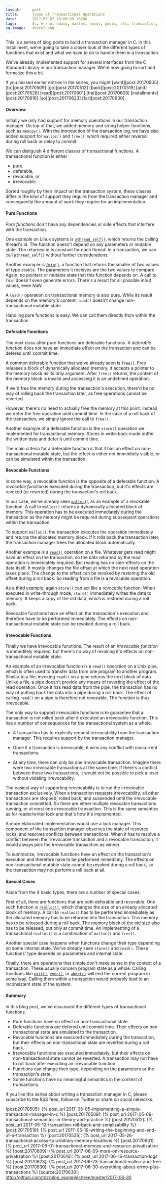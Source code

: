 ```yaml
---
layout:     post
title:      Types of Transactional Operations
date:       2017-07-07 10:00:00 +0200
tags:       [c, errno, howto, malloc, nosql, posix, stm, transaction, transactional memory, tutorial]
og-image:   share2.png
---
```


This is a series of blog posts to build a transaction manager in C. In this
installment, we're going to take a closer look at the different types of
functions that exist and what we have to do to handle them in a transaction.

We've already implemented support for several interfaces from the C Standard
Library in our transaction manager. We're now going to sort and formalize
this a bit.

<!-- excerpt -->

If you missed earlier entries in the series, you might
[want][post:20170505]
[to][post:20170509]
[go][post:20170512]
[back][post:20170519]
[and][post:20170526]
[read][post:20170601]
[the][post:20170609]
[installments][post:20170616]
[so][post:20170623]
[far][post:20170630].

#### Overview

Initially we only had support for memory operations in our transaction
manager. On top of that, we added memory and string helper functions, such
as `memcpy()`. With the introduction of the transaction log, we have also
added support for `malloc()` and `free()`, which required either reversal
during roll back or delay to commit.

We can distiguish 4 different classes of transactional functions. A
transactional function is either

 - pure,
 - deferable,
 - revocable, or
 - irrevocable.

Sorted roughly by their impact on the transaction system, these classes
differ in the kind of support they require from the transaction manager
and consequently the amount of work they require for an implementation.

#### Pure Functions

*Pure functions* don't have any dependencies or side effects that interfere
with the transaction.

One example on Linux systems is [`pthread_self()`][posix:pthread_self],
which returns the calling thread's id. The function doesn't depend on any
parameters or mutable state. The returned id is constant for each thread.
In a transaction, we can call `pthread_self()` without further considerations.

Another example is [`fmin()`][posix:fmin], a function that returns the
smaller of two values of type `double`. The parameters it receives are the
two values to compare. Again, no pointers or mutable state that this function
depends on. A call to `fmin` doesn't even generate errors. There's a result
for all possible input values, even *NaN.*

A `load()` operation on transactional memory is also pure. While its result
depends on the memory's content, `load()` doesn't change non-transactional
mutable state.

Handling pure functions is easy. We can call them directly from within the
transaction.

#### Deferable Functions

The next class after pure functions are deferable functions. A *deferable
function* does not have an immediate effect on the transaction and can be
defered until commit time.

A common deferable function that we've already seen is [`free()`][posix:free].
Free releases a block of dynamically allocated memory. It accepts a pointer
to the memory block as its only argument. After `free()` returns, the
content of the memory block is invalid and accessing it is an undefined
operation.

If we'd free the memory during the transaction's execution, there'd be no
way of rolling back the transaction later, as free operations cannot be
reverted.

However, there's no need to actually free the memory at this point. Instead
we defer the free operation until commit time. In the case of a roll back
of the transaction, we simply ignore the call to `free()`.

Another example of a deferable function is the `store()` operation we
implemented for transactional memory. Stores in write-back mode buffer
the written data and defer it until commit time.

The main criteria for a deferable function is that it has an effect on
non-transactional mutable state, but the effect is either not immeditely
visible, or can be simulated within the transaction.

#### Revocable Functions

In some way, a revocable function is the opposite of a deferable function.
A *revocable function* is executed during the transaction, but it's effects
are revoked (or reverted) during the transaction's roll back.

In our case, we've already seen [`malloc()`][posix:malloc] as an example of
a revokable function. A call to `malloc()` returns a dynamically allocated
block of memory. This operation has to be executed immediately during the
transaction as the memory might be required during subsequent operations
within the transaction.

To support `malloc()`, the transaction executes the operation immediately
and returns the allocated memory block. If it rolls back the transaction
later, the transaction manager frees the allocated block automatically.

Another example is a [`read()`][posix:read] operation on a file. Whatever
gets read might have an effect on the transaction, so the data returned by
the read operation is immediately required. But reading has no side-effects
on the data itself. It mostly changes the file offset at which the next read
operation takes place. The change to the offset can be revoked by restoring
the old offset during a roll back. So reading from a file is a revocable
operation.

As a third example, again `store()` can act like a revocable function. When
executed in write-through mode, `store()` immediately writes the data to
memory. It keeps a copy of the old data, which is restored during a roll
back.

Revocable functions have an effect on the transaction's execution and
therefore have to be performed immediately. The effects on non-transactional
mutable state can be revoked during a roll back.

#### Irrevocable Functions

Finally we have irrevocable functions. The result of an *irrevocable
function* is immeditely required, but there's no way of revoking it's effects
on non-transactional mutable state.

An example of an irrevocable function is a `read()` operation on a Unix pipe,
which is often used to transfer data from one program to another program.
Similar to a file, invoking `read()` on a pipe returns the next block of
data. Unlike a file, a pipe doesn't provide any means of reverting the effect
of the read operation. Once it has read data from the pipe, the transaction
has no way of putting back the data into a pipe during a roll back. The
effect of calling `read()` on a pipe is therefore not revocable. The function
is thus irrevocable.

The only way to support irrevocable functions is to guarantee that a
transaction is not rolled back after it executed an irrevocable function. This
has a number of consequences for the transactional system as a whole.

 - A transaction has to explicitly request irrevocability from the
   transaction manager. This requires support by the transaction manager.

 - Once it a transaction is irrevocable, it wins any conflict with
   concurrent transactions.

 - At any time, there can only be one irrevocable transaction. Imagine
   there were two irrevocable transactions at the same time. If there's
   a conflict between these two transactions, it would not be possible
   to pick a loser without violating irrevocability.

The easiest way of supporting irrevocability is to run the irrevocable
transaction exclusively. When a transaction requests irrevocability, all
other transactions are stopped, rolled back, and suspended until the
irrevocable transaction committed. So there are either multiple revocable
transactions running, or at most one irrevocable transaction. This is the
same semantics as for reader/writer lock and that's how it's implemented.

A more elaborated implementation would use a lock manager. This component
of the transaction manager observes the state of resource locks, and resolves
conflicts between transactions. When it has to resolve a conflict between the
irrevocable transaction and a revocable transaction, it would always pick the
irrevocable transaction as winner.

To summarize, irrevocable functions have an effect on the transaction's
execution and therefore have to be performed immeditely. The effects on
non-transactional mutable state cannot be revoked during a roll back, so
the transaction may not perform a roll back at all.

#### Special Cases

Aside from the 4 basic types, there are a number of special cases.

First of all, there are functions that are both deferable and recovable. One
such function is [`realloc()`][posix:realloc], which changes the size of an
already allocated block of memory. A call to `realloc()` has to be performed
immediately as the allocated memory has to be returned into the transaction.
This memory has to be released during a roll back. The memory block of the
old size also has to be released, but only at commit time. An implementing
of a transactional `realloc()` is a combination of `malloc()` and `free()`.

Another special case happens when functions change their type depending
on some internal state. We've already seen `store()` and `read()`. These
functions' type depends on parameters and internal state.

Finally, there are operations that simple don't make sense in the context
of a transaction. These usually concern program state as a whole. Calling
functions like [`exit()`][posix:exit], [`exec()`][posix:exec], or
[`abort()`][posix:abort] will end the current program in some way. Calling
them within a transaction would probably lead to an inconsistent state of
the system.

#### Summary

In this blog post, we've discussed the different types of transactional
functions.

 - Pure functions have no effect on non-transactional state.
 - Deferable functions are defered until commit time. Their effects on
   non-transactional state are simulated to the transaction.
 - Revocable functions are executed immediately during the transaction,
   but their effects on non-tranactional state are reverted during a
   roll back.
 - Irrevocable functions are executed immediately, but their effects on
   non-transactional state cannot be reverted. A transaction may not
   have to roll back after executing an irrevocable function.
 - Functions can change their type, depending on the parameters or the
   transaction's state.
 - Some functions have no meaningful semantics in the context of
   transactions.

If you like this series about writing a transaction manager in C, please
subscribe to the RSS feed, follow on Twitter or share on social networks.

[man7:malloc_usable_size]:  http://man7.org/linux/man-pages/man3/malloc_usable_size.3.html
[picotm]:                   http://picotm.org/
[posix:abort]:              http://pubs.opengroup.org/onlinepubs/9699919799/functions/abort.html
[posix:exec]:               http://pubs.opengroup.org/onlinepubs/9699919799/functions/exec.html
[posix:exit]:               http://pubs.opengroup.org/onlinepubs/9699919799/functions/exit.html
[posix:fmin]:               http://pubs.opengroup.org/onlinepubs/9699919799/functions/fmin.html
[posix:free]:               http://pubs.opengroup.org/onlinepubs/9699919799/functions/free.html
[posix:malloc]:             http://pubs.opengroup.org/onlinepubs/9699919799/functions/malloc.html
[posix:pthread_self]:       http://pubs.opengroup.org/onlinepubs/9699919799/functions/pthread_self.html
[posix:read]:               http://pubs.opengroup.org/onlinepubs/9699919799/functions/read.html
[posix:realloc]:            http://pubs.opengroup.org/onlinepubs/9699919799/functions/realloc.html
[post:20170505]:            {% post_url 2017-05-05-implementing-a-simple-transaction-manager-in-c %}
[post:20170509]:            {% post_url 2017-05-09-transactional-semantics-in-theory-and-practice %}
[post:20170512]:            {% post_url 2017-05-12-transaction-roll-back-and-serializability %}
[post:20170519]:            {% post_url 2017-05-19-writing-the-beginning-and-end-of-a-transaction %}
[post:20170526]:            {% post_url 2017-05-26-transactional-access-to-arbitrary-memory-locations %}
[post:20170601]:            {% post_url 2017-06-01-transactional-memcpy-and-resource-privatization %}
[post:20170609]:            {% post_url 2017-06-09-more-on-resource-privatization %}
[post:20170616]:            {% post_url 2017-06-16-transaction-logs %}
[post:20170623]:            {% post_url 2017-06-23-transactional-malloc-and-free %}
[post:20170630]:            {% post_url 2017-06-30-everything-about-errno-plus-transactions %}
[source:20170630]:          http://github.com/tdz/blog_examples/tree/master/2017-06-30

[tuhs]: http://www.tuhs.org/


[unixv4:errno]:         http://github.com/dspinellis/unix-history-repo/blob/Research-V4-Snapshot-Development/sys/user.h#L39
[unixv4:man_perror]:    http://github.com/dspinellis/unix-history-repo/blob/Research-V4-Snapshot-Development/man/man3/perror.3#L28
[unixv5:errno]:         http://github.com/dspinellis/unix-history-repo/blob/Research-V5-Snapshot-Development/usr/source/s4/perror.c#L1

[freebsd:errno]:        https://github.com/dspinellis/unix-history-repo/commit/4a81bbc3e8796e1f18f1a5e8ba62836ad71025c2#diff-4c402341f93d93b29dc0f6eb539600f5R46
